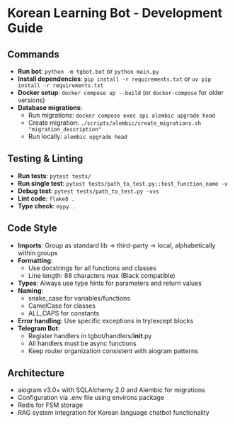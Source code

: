 # Korean Learning Bot - Development Guide

## Commands
- **Run bot**: `python -m tgbot.bot` or `python main.py`
- **Install dependencies**: `pip install -r requirements.txt` or `uv pip install -r requirements.txt`
- **Docker setup**: `docker compose up --build` (or `docker-compose` for older versions)
- **Database migrations**: 
  - Run migrations: `docker compose exec api alembic upgrade head`
  - Create migration: `./scripts/alembic/create_migrations.sh "migration_description"`
  - Run locally: `alembic upgrade head`

## Testing & Linting
- **Run tests**: `pytest tests/`
- **Run single test**: `pytest tests/path_to_test.py::test_function_name -v`
- **Debug test**: `pytest tests/path_to_test.py -vvs`
- **Lint code**: `flake8 .`
- **Type check**: `mypy .`

## Code Style
- **Imports**: Group as standard lib → third-party → local, alphabetically within groups
- **Formatting**: 
  - Use docstrings for all functions and classes
  - Line length: 88 characters max (Black compatible)
- **Types**: Always use type hints for parameters and return values
- **Naming**: 
  - snake_case for variables/functions
  - CamelCase for classes
  - ALL_CAPS for constants
- **Error handling**: Use specific exceptions in try/except blocks
- **Telegram Bot**: 
  - Register handlers in tgbot/handlers/__init__.py
  - All handlers must be async functions
  - Keep router organization consistent with aiogram patterns

## Architecture
- aiogram v3.0+ with SQLAlchemy 2.0 and Alembic for migrations
- Configuration via .env file using environs package
- Redis for FSM storage
- RAG system integration for Korean language chatbot functionality